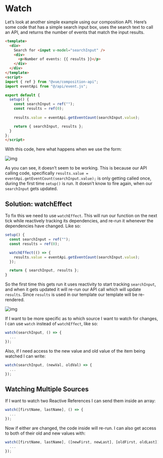 # Watch

Let’s look at another simple example using our composition API. Here’s some code that has a simple search input box, uses the search text to call an API, and returns the number of events that match the input results.

```html
<template>
  <div>
    Search for <input v-model="searchInput" /> 
    <div>
      <p>Number of events: {{ results }}</p>
    </div>
  </div>
</template>
<script>
import { ref } from "@vue/composition-api";
import eventApi from "@/api/event.js";

export default {
  setup() {
    const searchInput = ref("");
    const results = ref(0);
    
    results.value = eventApi.getEventCount(searchInput.value);

    return { searchInput, results };
  }
};
</script>
```

With this code, here what happens when we use the form:

![img](https://firebasestorage.googleapis.com/v0/b/vue-mastery.appspot.com/o/flamelink%2Fmedia%2F1573923226592_not-working-opt.gif?alt=media&token=93063af3-6f36-441f-a3c1-833b3bb54daf)

As you can see, it doesn’t seem to be working. This is because our API calling code, specifically `results.value = eventApi.getEventCount(searchInput.value);` is only getting called once, during the first time `setup()` is run. It doesn’t know to fire again, when our `searchInput` gets updated.

## Solution: watchEffect

To fix this we need to use `watchEffect`. This will run our function on the next tick while reactively tracking its dependencies, and re-run it whenever the dependencies have changed. Like so:

```javascript
setup() {
  const searchInput = ref("");
  const results = ref(0);

  watchEffect(() => {
    results.value = eventApi.getEventCount(searchInput.value);
  });

  return { searchInput, results };
}
```

So the first time this gets run it uses reactivity to start tracking `searchInput`, and when it gets updated it will re-run our API call which will update `results`. Since `results` is used in our template our template will be re-rendered.

![img](https://firebasestorage.googleapis.com/v0/b/vue-mastery.appspot.com/o/flamelink%2Fmedia%2F1573923234963_working-opt.gif?alt=media&token=4b0b53c8-d6d4-4895-9085-2f2697956be7)

If I want to be more specific as to which source I want to watch for changes, I can use `watch` instead of `watchEffect`, like so:

```javascript
watch(searchInput, () => {
  ...
});
```

Also, if I need access to the new value and old value of the item being watched I can write:

```javascript
watch(searchInput, (newVal, oldVal) => {
  ...
});
```

## Watching Multiple Sources

If I want to watch two Reactive References I can send them inside an array:

```javascript
watch([firstName, lastName], () => {
  ...  
});
```

Now if either are changed, the code inside will re-run. I can also get access to both of their old and new values with:

```javascript
watch([firstName, lastName], ([newFirst, newLast], [oldFirst, oldLast]) => {
  ...   
});
```